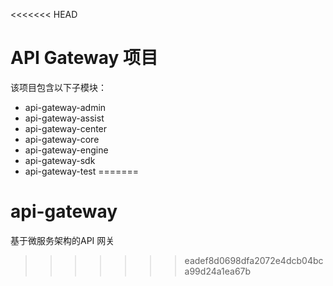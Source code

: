 <<<<<<< HEAD
# API Gateway 项目

该项目包含以下子模块：

- api-gateway-admin
- api-gateway-assist
- api-gateway-center
- api-gateway-core
- api-gateway-engine
- api-gateway-sdk
- api-gateway-test
=======
# api-gateway
基于微服务架构的API 网关
>>>>>>> eadef8d0698dfa2072e4dcb04bca99d24a1ea67b
